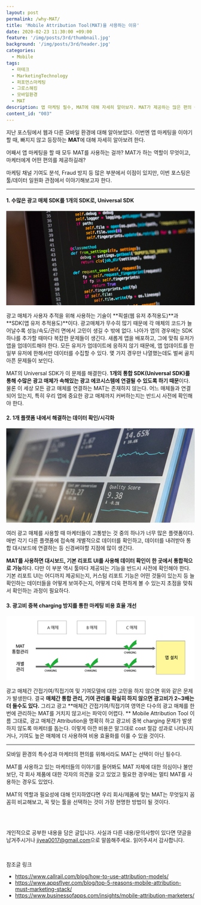 ```yaml
---
layout: post
permalink: /why-MAT/
title: 'Mobile Attribution Tool(MAT)을 사용하는 이유'
date: 2020-02-23 11:30:00 +09:00
feature: '/img/posts/3rd/thumbnail.jpg'
background: '/img/posts/3rd/header.jpg'
categories:
  - Mobile
tags:
  - 마테크
  - MarketingTechnology
  - 퍼포먼스마케팅
  - 그로스해킹
  - 모바일환경
  - MAT
description: 앱 마케팅 필수, MAT에 대해 자세히 알아보자. MAT가 제공하는 많은 편의 중 마케터에게 중요한 것은 바로 '일원화' 툴 이라는 점!
content_id: "003"
---
```


지난 포스팅에서 웹과 다른 모바일 환경에 대해 알아보았다. 이번엔 앱 마케팅을 이야기할 때, 빠지지 않고 등장하는 **MAT**에 대해 자세히 알아보려 한다.

어째서 앱 마케팅을 할 때 모두 MAT를 사용하는 걸까? MAT가 하는 역할이 무엇이고, 마케터에게 어떤 편의를 제공하길래?

마케팅 채널 기여도 분석, Fraud 방지 등 많은 부분에서 이점이 있지만, 이번 포스팅은 툴/데이터 일원화 관점에서 이야기해보고자 한다.

---

#### 1. 수많은 광고 매체 SDK를 1개의 SDK로, Universal SDK

![code 이미지](/img/posts/3rd/code.jpg)

광고 매체가 사용자 추적을 위해 사용하는 기술이 **픽셀(웹 유저 추적용도)**과 **SDK(앱 유저 추적용도)**이다. 광고매체가 무수히 많기 때문에 각 매체의 코드가 늘어날수록 성능/속도/관리 면에서 고민이 생길 수 밖에 없다. 나아가 앱의 경우에는 SDK 하나를 추가할 때마다 복잡한 문제들이 생긴다. 새롭게 앱을 배포하고, 그에 맞춰 유저가 앱을 업데이트해야 한다. 모든 유저가 업데이트에 응하지 않기 때문에, 앱 업데이트를 한 일부 유저에 한해서만 데이터를 수집할 수 있다. 몇 가지 경우만 나열했는데도 벌써 골치 아픈 문제들이 보인다.

MAT의 Universal SDK가 이 문제를 해결한다. **1개의 통합 SDK(Universal SDK)를 통해 수많은 광고 매체가 속해있는 광고 에코시스템에 연결될 수 있도록 하기 때문**이다. 물론 이 세상 모든 광고 매체를 연결하는 MAT는 존재하지 않는다. 어느 매체들과 연결되어 있는지, 특히 우리 앱에 중요한 광고 매체까지 커버하는지는 반드시 사전에 확인해야 한다.



#### 2. 1개 플랫폼 내에서 해결하는 데이터 확인/시각화

![대시보드 이미지](/img/posts/3rd/dashboard.jpg)

여러 광고 매체를 사용할 때 마케터들이 고통받는 것 중의 하나가 너무 많은 플랫폼이다. 매번 각기 다른 플랫폼에 접속해 개별적으로 데이터를 확인하고, 데이터를 내려받아 통합 대시보드에 연결하는 등 신경써야할 지점에 많이 생긴다.

**MAT를 사용하면 대시보드, 기본 리포트 UI를 사용해 데이터 확인이 한 곳에서 통합적으로 가능**하다. 다만 이 부분 역시 툴마다 제공되는 기능을 반드시 사전에 확인해야 한다. 기본 리포트 UI는 어디까지 제공되는지, 커스텀 리포트 기능은 어떤 것들이 있는지 등 늘 확인하는 데이터들을 어떻게 보여주는지, 어떻게 더욱 편하게 볼  수 있는지 초점을 맞춰서 확인하는 과정이 필요하다.



#### 3. 광고비 중복 charging 방지를 통한 마케팅 비용 효율 개선

![광고비 차징 이미지](/img/posts/3rd/charging.jpg)

광고 매체간 간접기여/직접기여 및 기여모델에 대한 고민을 하지 않으면 위와 같은 문제가 발생한다. 결국 **매체간 통합 관리, 기여 관리를 확실히 하지 않으면 광고비가 2~3배는 더 들수도 있다.** 그리고 광고 **매체간 간접기여/직접기여 영역은 다수의 광고 매체를 한번에 관리하는 MAT를 거치지 않고서는 파악이 어렵다. **
Mobile Attribution Tool 이름 그대로, 광고 매체간 Attribution을 명확히 하고 광고비 중복 charging 문제가 발생하지 않도록 마케터를 돕는다. 이렇게 아깐 비용은 말그대로 cost 절감 성과로 나타나지거나, 기여도 높은 매체에 더 사용하여 비용 효율화를 이룰 수 있을 것이다.

---

모바일 환경의 특수성과 마케터의 편의를 위해서라도 MAT는 선택이 아닌 필수다.

MAT를 사용하고 있는 마케터들의 이야기를 들어봐도 MAT 자체에 대한 의심이나 불만보단, 각 회사 제품에 대한 각자의 의견을 갖고 있었고 필요한 경우에는 멀티 MAT를 사용하는 경우도 있었다.

MAT의 역할과 필요성에 대해 인지하였다면 우리 회사/제품에 맞는 MAT는 무엇일지 꼼꼼히 비교해보고, 꼭 맞는 툴을 선택하는 것이 가장 현명한 방법이 될 것이다.

<br>

<br>

개인적으로 공부한 내용을 담은 글입니다. 사실과 다른 내용/문의사항이 있다면 댓글을 남겨주시거나 <jiyea0017@gmail.com>으로 말씀해주세요. 읽어주셔서 감사합니다.

<br>

참조글 링크

- <https://www.callrail.com/blog/how-to-use-attribution-models/>
- <https://www.appsflyer.com/blog/top-5-reasons-mobile-attribution-must-marketing-stack/>
- <https://www.businessofapps.com/insights/mobile-attribution-marketers/>
